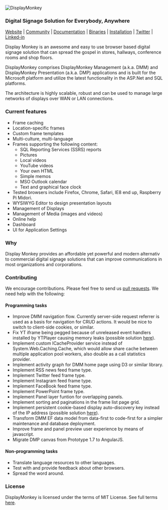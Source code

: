 
![DisplayMonkey](http://www.displaymonkey.org/dm/wp-content/uploads/display_monkey_whi_red_cool_6.png)

### Digital Signage Solution for Everybody, Anywhere

[Website](http://displaymonkey.org) |
[Community](http://www.displaymonkey.org/dm/answers/) |
[Documentation](http://www.displaymonkey.org/dm/documentation/) |
[Binaries](http://www.displaymonkey.org/dm/download/) |
[Installation](http://www.displaymonkey.org/dm/documentation/installation/) |
[Twitter](https://twitter.com/fuel9) |
[Linked-in](https://www.linkedin.com/company/fuel9?trk=company_logo)

Display Monkey is an awesome and easy to use browser based digital signage solution that can spread the gospel in stores, hallways, conference rooms and shop floors.

DisplayMonkey comprises DisplayMonkey Management (a.k.a. DMM) and DisplayMonkey Presentation (a.k.a. DMP) applications and is built for the Microsoft platform and utilize the latest functionality in the ASP.Net and SQL platforms. 

The architecture is highly scalable, robust and can be used to manage large networks of displays over WAN or LAN connections.  

### Current features

- Frame caching
- Location-specific frames
- Custom frame templates
- Multi-culture, multi-language
- Frames supporting the following content:
  - SQL Reporting Services (SSRS) reports
  - Pictures
  - Local videos
  - YouTube videos
  - Your own HTML
  - Simple memos
  - MSO Outlook calendar
  - Text and graphical face clock
- Tested browsers include Firefox, Chrome, Safari, IE8 end up, Raspberry Pi Midori.
- WYSIWYG Editor to design presentation layouts
- Management of Displays
- Management of Media (images and videos)
- Online help
- Dashboard
- UI for Application Settings

### Why

Display Monkey provides an affordable yet powerful and modern alternativ to commercial digital signage solutions that can improve communications in most organizations and corporations. 

### Contributing

We encourage contributions. Please feel free to send us [pull requests](https://github.com/fuel9/DisplayMonkey/pulls). We need help with the following:

#### Programming tasks

- Improve DMM navigation flow. Currently server-side request referrer is used as a basis for navigation for CRUD actions. It would be nice to switch to client-side cookies, or similar.
- Fix YT iframe being pegged because of unreleased event handlers installed by YTPlayer causing memory leaks (possible solution [here](http://stackoverflow.com/questions/8948403/youtube-api-target-multiple-existing-iframes)).
- Implement custom ICacheProvider service instead of System.Web.Caching.Cache, which would allow share cache between multiple application pool workers, also double as a call statistics provider.
- Implement activity graph for DMM home page using D3 or similar library.
- Implement RSS news feed frame type.
- Implement Twitter feed frame type.
- Implement Instagram feed frame type.
- Implement FaceBook feed frame type.
- Implement PowerPoint frame type.
- Implement Panel layer funtion for overlapping panels.
- Implement sorting and paginations in the frame list page grid.
- Implement persistent cookie-based display auto-discovery key instead of the IP address (possible solution [here](http://samy.pl/evercookie/)).
- Transform DMM EF data model from data-first to code-first for a simpler maintenance and database deployment.
- Improve frame and panel preview user experience by means of javascript.
- Migrate DMP canvas from Prototype 1.7 to AngularJS.

#### Non-programming tasks

- Translate language resources to other languages.
- Test with and provide feedback about other browsers.
- Spread the word around.

### License

DisplayMonkey is licensed under the terms of MIT License. See full terms [here](https://opensource.org/licenses/MIT).
